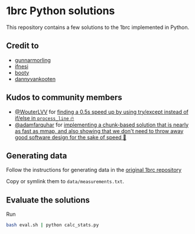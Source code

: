 # 1brc Python solutions

This repository contains a few solutions to the 1brc implemented in Python.

## Credit to

* [gunnarmorling](https://github.com/gunnarmorling/1brc)
* [ifnesi](https://github.com/ifnesi/1brc)
* [booty](https://github.com/booty/ruby-1-billion)
* [dannyvankooten](https://www.dannyvankooten.com/blog/2024/1brc/)

## Kudos to community members

* [@WouterLVV](https://github.com/WouterLVV) for [finding a 0.5s speed up by using try/except instead of if/else in `process_line` 🔥](src/community/doug_booty4_wouter.py)
* [@adamfarquhar](https://github.com/adamfarquhar) for [implementing a chunk-based solution that is nearly as fast as mmap, and also showing that we don't need to throw away good software design for the sake of speed 🚀](src/community/farquhar_v6.py)

## Generating data

Follow the instructions for generating data in the [original 1brc repository](https://github.com/gunnarmorling/1brc?tab=readme-ov-file#running-the-challenge)

Copy or symlink them to `data/measurements.txt`.

## Evaluate the solutions

Run

```bash
bash eval.sh | python calc_stats.py
```
